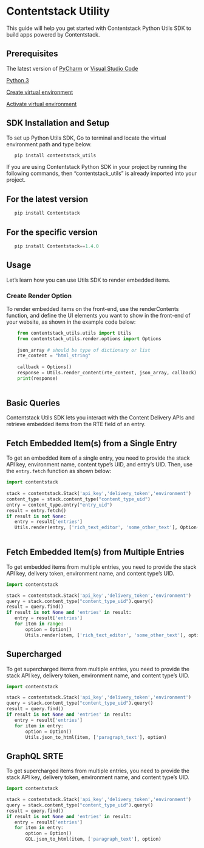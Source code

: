 # Contentstack Utility

This guide will help you get started with Contentstack Python Utils SDK to build apps powered by Contentstack.

## Prerequisites

The latest version of [PyCharm](https://www.jetbrains.com/pycharm/download/) or [Visual Studio Code](https://code.visualstudio.com/download)

[Python 3](https://docs.python-guide.org/starting/installation/#python-3-installation-guides)

[Create virtual environment](https://packaging.python.org/guides/installing-using-pip-and-virtual-environments/#creating-a-virtual-environment)

[Activate virtual environment](https://packaging.python.org/guides/installing-using-pip-and-virtual-environments/#activating-a-virtual-environment)

## SDK Installation and Setup

To set up Python Utils SDK, Go to terminal and locate the virtual environment path and type below.

```python
   pip install contentstack_utils
```

If you are using Contentstack Python SDK in your project by running the following commands,  then “contentstack_utils”  is already imported into your project.

## For the latest version

```python
   pip install Contentstack
```

## For the specific version

```python
   pip install Contentstack==1.4.0
```

## Usage

Let’s learn how you can use Utils SDK to render embedded items. 

### Create Render Option

To render embedded items on the front-end, use the renderContents function, and define the UI elements you want to show in the front-end of your website, as shown in the example code below:

```python
    from contentstack_utils.utils import Utils
    from contentstack_utils.render.options import Options
    
    json_array # should be type of dictionary or list
    rte_content = "html_string"
    
    callback = Options()
    response = Utils.render_content(rte_content, json_array, callback)
    print(response)
    
```

## Basic Queries

Contentstack Utils SDK lets you interact with the Content Delivery APIs and retrieve embedded items from the RTE field of an entry.

## Fetch Embedded Item(s) from a Single Entry

To get an embedded item of a single entry, you need to provide the stack API key, environment name, content type’s UID, and entry’s UID. Then, use the `entry.fetch` function as shown below:

```python
import contentstack
    
stack = contentstack.Stack('api_key','delivery_token','environment')
content_type = stack.content_type("content_type_uid")
entry = content_type.entry("entry_uid")
result = entry.fetch()
if result is not None:
   entry = result['entries']
   Utils.render(entry, ['rich_text_editor', 'some_other_text'], Option())
       
```

## Fetch Embedded Item(s) from Multiple Entries

To get embedded items from multiple entries, you need to provide the stack API key, delivery token, environment name, and content type’s UID. 

```python
import contentstack

stack = contentstack.Stack('api_key','delivery_token','environment')
query = stack.content_type("content_type_uid").query()
result = query.find()
if result is not None and 'entries' in result:
   entry = result['entries']
   for item in range:
       option = Option()
       Utils.render(item, ['rich_text_editor', 'some_other_text'], option)
```


## Supercharged

To get supercharged items from multiple entries, you need to provide the stack API key, delivery token, environment name, and content type’s UID. 

```python
import contentstack

stack = contentstack.Stack('api_key','delivery_token','environment')
query = stack.content_type("content_type_uid").query()
result = query.find()
if result is not None and 'entries' in result:
   entry = result['entries']
   for item in entry:
       option = Option()
       Utils.json_to_html(item, ['paragraph_text'], option)
```

## GraphQL SRTE

To get supercharged items from multiple entries, you need to provide the stack API key, delivery token, environment name, and content type’s UID. 

```python
import contentstack

stack = contentstack.Stack('api_key','delivery_token','environment')
query = stack.content_type("content_type_uid").query()
result = query.find()
if result is not None and 'entries' in result:
   entry = result['entries']
   for item in entry:
       option = Option()
       GQL.json_to_html(item, ['paragraph_text'], option)
```
